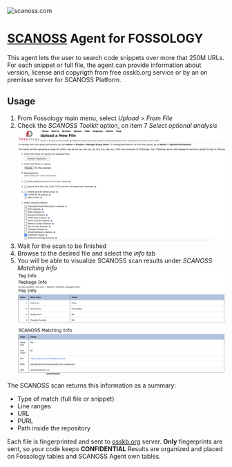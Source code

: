 
<!-- SPDX-FileCopyrightText: © SCANOSS.COM

     SPDX-License-Identifier: GPL-2.0-only
-->
![scanoss.com](https://www.openchainproject.org/wp-content/uploads/sites/15/2021/10/scanoss.png)
# [SCANOSS](www.scanoss.com) Agent for FOSSOLOGY
This agent lets the user to search code snippets over more that 250M URLs.
For each snippet or full file, the agent can provide information about version, license and copyrigth from free osskb.org service or by an on premisse server for SCANOSS Platform.

## Usage
1. From Fossology main menu, select *Upload* > *From File*
2. Check the *SCANOSS Toolkit* option, on item 7 *Select optional analysis*
![Screenshot](pics/screenshot1.png)
3. Wait for the scan to be finished
4. Browse to the desired file and select the *info* tab
5. You will be able to visualize SCANOSS scan results under *SCANOSS Matching Info*
![Screenshot](pics/screenshot2.png)

The SCANOSS scan returns this information as a summary:
- Type of match (full file or snippet)
- Line ranges
- URL
- PURL
- Path inside the repository

Each file is fingerprinted and sent to [osskb.org](osskb.org) server. **Only** fingerprints are sent, so your code keeps **CONFIDENTIAL**
Results are organized and placed on Fossology tables and SCANOSS Agent own tables.


